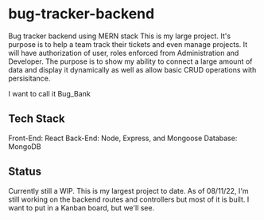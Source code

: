 # bug-tracker-backend
Bug tracker backend using MERN stack
This is my large project. It's purpose is to help a team track their tickets and even manage projects. It will have authorization of user, roles enforced from Administration and Developer. The purpose is to show my ability to connect a large amount of data and display it dynamically as well as allow basic CRUD operations with persisitance.

I want to call it Bug_Bank

## Tech Stack
Front-End: React
Back-End: Node, Express, and Mongoose
Database: MongoDB

## Status
Currently still a WIP. This is my largest project to date. As of 08/11/22, I'm still working on the backend routes and controllers but most of it is built. I want to put in a Kanban board, but we'll see.
